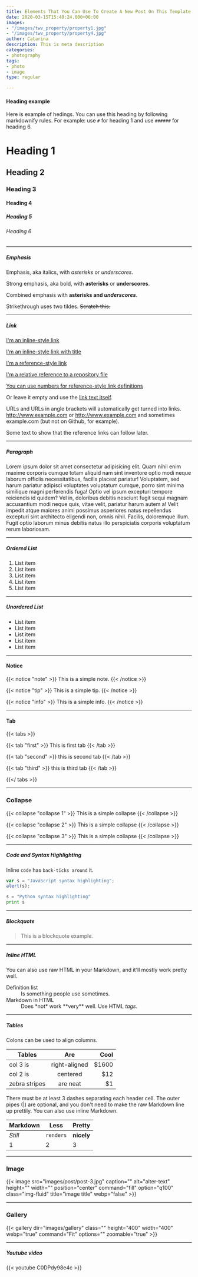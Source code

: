```yaml
---
title: Elements That You Can Use To Create A New Post On This Template.
date: 2020-03-15T15:40:24.000+06:00
images:
- "/images/twv_property/property1.jpg"
- "/images/twv_property/property4.jpg"
author: Catarina
description: This is meta description
categories:
- photography
tags:
- photo
- image
type: regular

---
```

#### Heading example

Here is example of hedings. You can use this heading by following markdownify rules. For example: use `#` for heading 1 and use `######` for heading 6.

# Heading 1
## Heading 2
### Heading 3
#### Heading 4
##### Heading 5
###### Heading 6

<hr>

##### Emphasis

Emphasis, aka italics, with *asterisks* or _underscores_.

Strong emphasis, aka bold, with **asterisks** or __underscores__.

Combined emphasis with **asterisks and _underscores_**.

Strikethrough uses two tildes. ~~Scratch this.~~

<hr>

##### Link
[I'm an inline-style link](https://www.google.com)

[I'm an inline-style link with title](https://www.google.com "Google's Homepage")

[I'm a reference-style link][Arbitrary case-insensitive reference text]

[I'm a relative reference to a repository file](../blob/master/LICENSE)

[You can use numbers for reference-style link definitions][1]

Or leave it empty and use the [link text itself].

URLs and URLs in angle brackets will automatically get turned into links. 
http://www.example.com or <http://www.example.com> and sometimes 
example.com (but not on Github, for example).

Some text to show that the reference links can follow later.

[arbitrary case-insensitive reference text]: https://www.themefisher.com
[1]: https://gethugothemes.com
[link text itself]: https://www.getjekyllthemes.com

<hr>

##### Paragraph

Lorem ipsum dolor sit amet consectetur adipisicing elit. Quam nihil enim maxime corporis cumque totam aliquid nam sint inventore optio modi neque laborum officiis necessitatibus, facilis placeat pariatur! Voluptatem, sed harum pariatur adipisci voluptates voluptatum cumque, porro sint minima similique magni perferendis fuga! Optio vel ipsum excepturi tempore reiciendis id quidem? Vel in, doloribus debitis nesciunt fugit sequi magnam accusantium modi neque quis, vitae velit, pariatur harum autem a! Velit impedit atque maiores animi possimus asperiores natus repellendus excepturi sint architecto eligendi non, omnis nihil. Facilis, doloremque illum. Fugit optio laborum minus debitis natus illo perspiciatis corporis voluptatum rerum laboriosam.

<hr>

##### Ordered List

1. List item
2. List item
3. List item
4. List item
5. List item

<hr>

##### Unordered List

* List item
* List item
* List item
* List item
* List item

<hr>

#### Notice

{{< notice "note" >}}
  This is a simple note.
{{< /notice >}}

{{< notice "tip" >}}
  This is a simple tip.
{{< /notice >}}

{{< notice "info" >}}
  This is a simple info.
{{< /notice >}}

<hr>

#### Tab

{{< tabs >}}

  {{< tab "first" >}}
   This is first tab
  {{< /tab >}}

  {{< tab "second" >}}
  this is second tab
  {{< /tab >}}

  {{< tab "third" >}}
  this is third tab
  {{< /tab >}}

{{</ tabs >}}

<hr>

### Collapse

{{< collapse "collapse 1" >}}
  This is a simple collapse
{{< /collapse >}}

{{< collapse "collapse 2" >}}
  This is a simple collapse
{{< /collapse >}}

{{< collapse "collapse 3" >}}
  This is a simple collapse
{{< /collapse >}}

<hr>

##### Code and Syntax Highlighting

Inline `code` has `back-ticks around` it.

```javascript
var s = "JavaScript syntax highlighting";
alert(s);
```
 
```python
s = "Python syntax highlighting"
print s
```

<hr>

##### Blockquote

> This is a blockquote example.

<hr>

##### Inline HTML

You can also use raw HTML in your Markdown, and it'll mostly work pretty well.

<dl>
  <dt>Definition list</dt>
  <dd>Is something people use sometimes.</dd>

  <dt>Markdown in HTML</dt>
  <dd>Does *not* work **very** well. Use HTML <em>tags</em>.</dd>
</dl>


<hr>

##### Tables

Colons can be used to align columns.

| Tables        | Are           | Cool  |
| ------------- |:-------------:| -----:|
| col 3 is      | right-aligned | $1600 |
| col 2 is      | centered      |   $12 |
| zebra stripes | are neat      |    $1 |

There must be at least 3 dashes separating each header cell.
The outer pipes (|) are optional, and you don't need to make the 
raw Markdown line up prettily. You can also use inline Markdown.

Markdown | Less | Pretty
--- | --- | ---
*Still* | `renders` | **nicely**
1 | 2 | 3

<hr>

### Image
{{< image src="images/post/post-3.jpg" caption="" alt="alter-text" height="" width="" position="center" command="fill" option="q100" class="img-fluid" title="image title" webp="false" >}}

<hr>

### Gallery
{{< gallery dir="images/gallery" class="" height="400" width="400" webp="true" command="Fit" options="" zoomable="true" >}}

<hr>

##### Youtube video

{{< youtube C0DPdy98e4c >}}